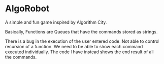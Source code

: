 # AlgoRobot
A simple and fun game inspired by Algorithm City.

Basically, Functions are Queues that have the commands stored as strings.

There is a bug in the execution of the user entered code. 
Not able to control recursion of a function.
We need to be able to show each command executed individually. The code I have instead shows the end result of all the commands.
